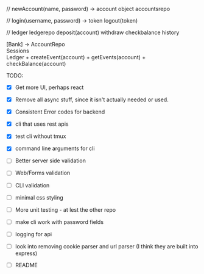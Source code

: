 
// 
newAccount(name, password) -> account object
accountsrepo

//
login(username, password) -> token
logout(token)


// ledger
ledgerepo
deposit(account)
withdraw
checkbalance
history


[Bank] -> AccountRepo
       \
        Sessions
       \
        Ledger
          + createEvent(account)
          + getEvents(account)
          + checkBalance(account)


TODO:
  * [x] Get more UI, perhaps react
  * [x] Remove all async stuff, since it isn't actually needed or used.
  * [x] Consistent Error codes for backend
  * [x] cli that uses rest apis
  * [x] test cli without tmux
  * [x] command line arguments for cli
  * [ ] Better server side validation
  * [ ] Web/Forms validation
  * [ ] CLI validation
  * [ ] minimal css styling
  * [ ] More unit testing - at lest the other repo
  * [ ] make cli work with password fields
  * [ ] logging for api
  * [ ] look into removing cookie parser and url parser (I think they are built into express)
  * [ ] README

